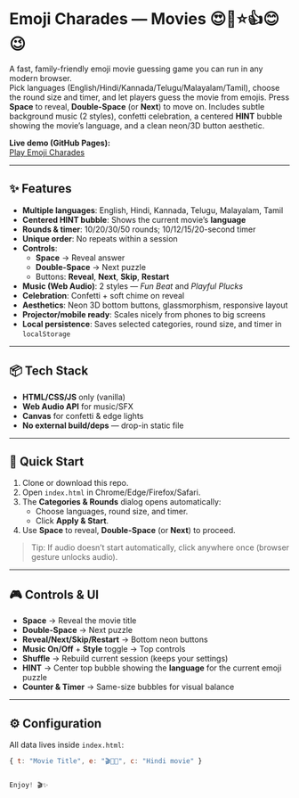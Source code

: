 # Emoji Charades — Movies 😍🥰⭐👍😊😉

A fast, family-friendly emoji movie guessing game you can run in any modern browser.  
Pick languages (English/Hindi/Kannada/Telugu/Malayalam/Tamil), choose the round size and timer, and let players guess the movie from emojis. Press **Space** to reveal, **Double-Space** (or **Next**) to move on. Includes subtle background music (2 styles), confetti celebration, a centered **HINT** bubble showing the movie’s language, and a clean neon/3D button aesthetic.

**Live demo (GitHub Pages):**  
[Play Emoji Charades](https://mandeepkoursardarni.github.io/Emoji-movies-charades/)

---

## ✨ Features

- **Multiple languages**: English, Hindi, Kannada, Telugu, Malayalam, Tamil  
- **Centered HINT bubble**: Shows the current movie’s **language**  
- **Rounds & timer**: 10/20/30/50 rounds; 10/12/15/20-second timer  
- **Unique order**: No repeats within a session  
- **Controls**:  
  - **Space** → Reveal answer  
  - **Double-Space** → Next puzzle  
  - Buttons: **Reveal**, **Next**, **Skip**, **Restart**  
- **Music (Web Audio)**: 2 styles — *Fun Beat* and *Playful Plucks*  
- **Celebration**: Confetti + soft chime on reveal  
- **Aesthetics**: Neon 3D bottom buttons, glassmorphism, responsive layout  
- **Projector/mobile ready**: Scales nicely from phones to big screens  
- **Local persistence**: Saves selected categories, round size, and timer in `localStorage`  

---

## 📦 Tech Stack

- **HTML/CSS/JS** only (vanilla)  
- **Web Audio API** for music/SFX  
- **Canvas** for confetti & edge lights  
- **No external build/deps** — drop-in static file  

---

## 🚀 Quick Start

1. Clone or download this repo.  
2. Open `index.html` in Chrome/Edge/Firefox/Safari.  
3. The **Categories & Rounds** dialog opens automatically:  
   - Choose languages, round size, and timer.  
   - Click **Apply & Start**.  
4. Use **Space** to reveal, **Double-Space** (or **Next**) to proceed.  

> Tip: If audio doesn’t start automatically, click anywhere once (browser gesture unlocks audio).  

---

## 🎮 Controls & UI

- **Space** → Reveal the movie title  
- **Double-Space** → Next puzzle  
- **Reveal/Next/Skip/Restart** → Bottom neon buttons  
- **Music On/Off** + **Style** toggle → Top controls  
- **Shuffle** → Rebuild current session (keeps your settings)  
- **HINT** → Center top bubble showing the **language** for the current emoji puzzle  
- **Counter & Timer** → Same-size bubbles for visual balance  

---

## ⚙️ Configuration

All data lives inside `index.html`:

```js
{ t: "Movie Title", e: "🎬🍿✨", c: "Hindi movie" }


Enjoy! 🎬✨


